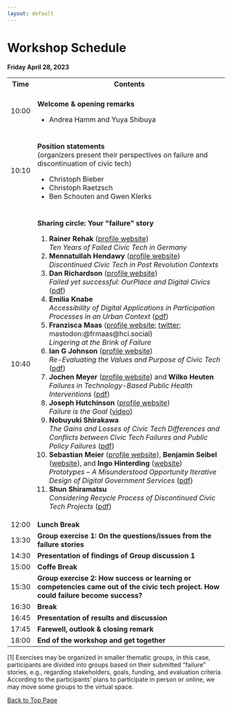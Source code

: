 ```yaml
---
layout: default
---
```



# Workshop Schedule

**Friday April 28, 2023**

<table style="width: 100%">
    <tbody>
        <tr>
            <th>Time</th>
            <th>Contents</th>
        </tr>
        <tr>
            <td>10:00</td>
            <td><br /><strong>Welcome & opening remarks</strong>
                <ul>
                    <li>Andrea Hamm and Yuya Shibuya</li>
                </ul>
            </td>
        </tr>
        <tr>
            <td>10:10</td>
            <td><br /><strong>Position statements</strong><br /> (organizers present their perspectives on failure and discontinuation of civic tech)
                <ul>
                    <li>Christoph Bieber</li>
                    <li>Christoph Raetzsch</li>
                    <li> Ben Schouten and Gwen Klerks</li>
                </ul>
            </td>
        </tr>
        <tr>
            <td>10:40</td>
            <td><br /><strong>Sharing circle: Your "failure" story</strong>
                <ol>
                    <li><b>Rainer Rehak</b> (<a href="https://www.weizenbaum-institut.de/portrait/p/rainer-rehak/">profile website</a>)<br /><i>Ten Years of Failed Civic Tech in Germany</i></li>
                    <li><b>Mennatullah Hendawy</b> (<a href="https://sites.google.com/view/mennatullah-hendawy">profile website</a>)<br /><i>Discontinued Civic Tech in Post Revolution Contexts</i></li>
                    <li><b>Dan Richardson</b> (<a href="https://danrichardson.me/">profile website</a>)<br /><i>Failed yet successful: OurPlace and Digital Civics</i> (<a href='files/abstracts/01_DanRichardson_Failed_yet_successful__OurPlace_and_Digital_Civics.pdf'><u>pdf</u></a>)</li>
                    <li><b>Emilia Knabe</b><br /><i>Accessibility of Digital Applications in Participation Processes in an Urban Context</i> (<a href="files/abstracts/08_Emilia Knabe.pdf"><u>pdf</u></a>)</li>
                    <li><b>Franzisca Maas</b> (<a href="https://www.mcm.uni-wuerzburg.de/psyergo/team/franzisca-maas/">profile website</a>; <a href="https://twitter.com/FrMaas">twitter</a>; mastodon:@frmaas@hci.social)<br /><i>Lingering at the Brink of Failure</i></li>
                    <li><b>Ian G Johnson</b> (<a href="https://openlab.ncl.ac.uk/people/ian-johnson/#bio">profile website</a>)<br /><i>Re-Evaluating the Values and Purpose of Civic Tech</i> (<a href="files/abstracts/03_IanJohnson_Values and process in civic tech v.2.pdf"><u>pdf</u></a>)</li>
                    <li><b>Jochen Meyer</b> (<a href="https://www.offis.de/offis/person/jochen-meyer.html">profile website</a>) and <b>Wilko Heuten</b><br /><i>Failures in Technology-Based Public Health Interventions</i> (<a href="files/abstracts/04_JochenMeyer_Failures in Technology-Based Public Health Interventions.pdf"><u>pdf</u></a>)</li>
                    <li><b>Joseph Hutchinson</b> (<a href="https://openlab.ncl.ac.uk/people/joseph-hutchinson/">profile website</a>) <br /><i>Failure is the Goal </i>(<u><a href="https://vimeo.com/801318432/dd8bdf4b5e">video</a></u>)</li>
                    <li><b>Nobuyuki Shirakawa </b><br /><i>The Gains and Losses of Civic Tech Differences and Conflicts between Civic Tech Failures and Public Policy Failures</i> (<a href="files/abstracts/09_NobuyukiShirakawa_Workshop at CHI'23_Nobuyuki_SHIRAKAWA-proposal.pdf"><u>pdf</u></a>)</li>
                    <li><b>Sebastian Meier</b> (<a href="https://www.fh-potsdam.de/hochschule-netzwerk/personen/sebastian-meier">profile website</a>), <b>Benjamin Seibel</b> (<a href="https://citylab-berlin.org/en/team/">website</a>), and <b>Ingo Hinterding</b> (<a href="https://citylab-berlin.org/en/team/">website</a>)<br /><i>Prototypes – A Misunderstood Opportunity Iterative Design of Digital Government Services</i> (<a href="files/abstracts/06_SebastianMeier_prototypes-23-meier-et-al.pdf"><u>pdf</u></a>)</li>
                    <li><b>Shun Shiramatsu</b><br /><i>Considering Recycle Process of Discontinued Civic Tech Projects</i> (<a href="files/abstracts/07_ShunShiramatsu_2023civictech.pdf"><u>pdf</u></a>)</li>
                </ol>
            </td>
        </tr>
        <tr>
            <td>12:00</td>
            <td><strong>Lunch Break</strong>
            </td>
        </tr>
        <tr>
            <td>13:30</td>
            <td><strong>Group exercise 1: On the questions/issues from the failure stories</strong>
            </td>
        </tr>
        <tr>
            <td>14:30</td>
            <td><strong>Presentation of findings of Group discussion 1</strong>
            </td>
        </tr>
        <tr>
            <td>15:00</td>
            <td><strong>Coffe Break</strong>
            </td>
        </tr>
        <tr>
            <td>15:30</td>
            <td><strong>Group exercise 2: How success or learning or competencies came out of the civic tech project. How could failure become success?</strong>
            </td>
        </tr>
        <tr>
            <td>16:30</td>
            <td><strong>Break</strong>
            </td>
        </tr>
        <tr>
            <td>16:45</td>
            <td><strong>Presentation of results and discussion </strong>
            </td>
        </tr>
        <tr>
            <td>17:45</td>
            <td><strong>Farewell, outlook & closing remark</strong>
            </td>
        </tr>
        <tr>
            <td>18:00</td>
            <td><strong>End of the workshop and get together</strong>
            </td>
        </tr>
    </tbody>
</table>


[1] Exercises may be organized in smaller thematic groups, in this case, participants are divided into groups based on their submitted “failure” stories, e.g., regarding stakeholders, goals, funding, and evaluation criteria. According to the participants’ plans to participate in person or online, we may move some groups to the virtual space.


<a href = "./" class="btn-to-top">Back to Top Page</a>
